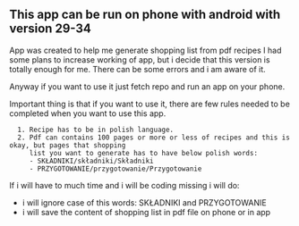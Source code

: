 ## This app can be run on phone with android with version 29-34
   App was created to help me generate shopping list from pdf recipes
   I had some plans to increase working of app, but i decide that this version is totally
   enough for me. There can be some errors and i am aware of it.

Anyway if you want to use it just fetch repo and run an app on your phone.

Important thing is that if you want to use it, there are few rules needed to be completed when you want
to use this app.

      1. Recipe has to be in polish language.
      2. Pdf can contains 100 pages or more or less of recipes and this is okay, but pages that shopping
         list you want to generate has to have below polish words:
         - SKŁADNIKI/składniki/Składniki
         - PRZYGOTOWANIE/przygotowanie/Przygotowanie

If i will have to much time and i will be coding missing i will do:
   - i will ignore case of this words: SKŁADNIKI and PRZYGOTOWANIE
   - i will save the content of shopping list in pdf file on phone or in app